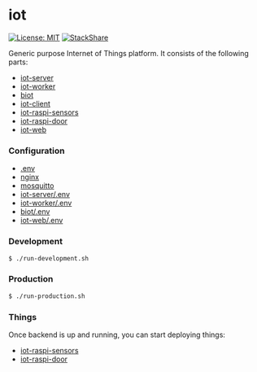 # iot
[![License: MIT](https://img.shields.io/badge/License-MIT-yellow.svg)](https://opensource.org/licenses/MIT)
[![StackShare](https://img.shields.io/badge/tech-stack-0690fa.svg?style=flat)](https://stackshare.io/mmontes11/iot)

Generic purpose Internet of Things platform. It consists of the following parts:

* [iot-server](https://github.com/mmontes11/iot-server)
* [iot-worker](https://github.com/mmontes11/iot-worker)
* [biot](https://github.com/mmontes11/biot)
* [iot-client](https://github.com/mmontes11/iot-client)
* [iot-raspi-sensors](https://github.com/mmontes11/iot-raspi-sensors)
* [iot-raspi-door](https://github.com/mmontes11/iot-raspi-door)
* [iot-web](https://github.com/mmontes11/iot-web)

### Configuration

* [.env](https://github.com/mmontes11/iot/blob/develop/.env)
* [nginx](https://github.com/mmontes11/iot/blob/develop/nginx)
* [mosquitto](https://github.com/mmontes11/iot/blob/develop/mosquitto)
* [iot-server/.env](https://github.com/mmontes11/iot-server/blob/develop/.env)
* [iot-worker/.env](https://github.com/mmontes11/iot-worker/blob/develop/.env)
* [biot/.env](https://github.com/mmontes11/biot/blob/develop/.env)
* [iot-web/.env](https://github.com/mmontes11/biot/blob/develop/.env)


### Development

```bash
$ ./run-development.sh 
```

### Production

```bash
$ ./run-production.sh 
```

### Things

Once backend is up and running, you can start deploying things:

* [iot-raspi-sensors](https://github.com/mmontes11/iot-raspi-sensors)
* [iot-raspi-door](https://github.com/mmontes11/iot-raspi-door)
